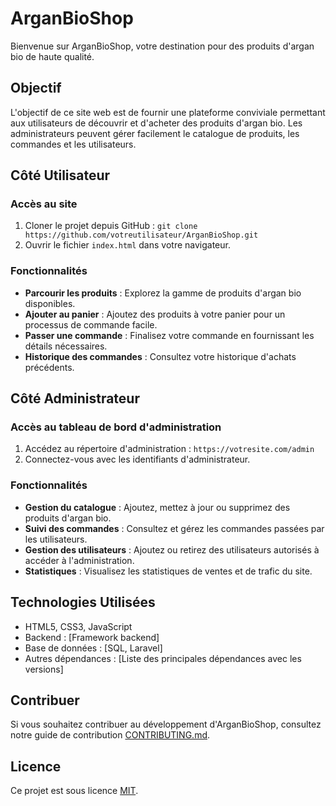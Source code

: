 # ArganBioShop

Bienvenue sur ArganBioShop, votre destination pour des produits d'argan bio de haute qualité.

## Objectif

L'objectif de ce site web est de fournir une plateforme conviviale permettant aux utilisateurs de découvrir et d'acheter des produits d'argan bio. Les administrateurs peuvent gérer facilement le catalogue de produits, les commandes et les utilisateurs.

## Côté Utilisateur

### Accès au site

1. Cloner le projet depuis GitHub : `git clone https://github.com/votreutilisateur/ArganBioShop.git`
2. Ouvrir le fichier `index.html` dans votre navigateur.

### Fonctionnalités

- **Parcourir les produits** : Explorez la gamme de produits d'argan bio disponibles.
- **Ajouter au panier** : Ajoutez des produits à votre panier pour un processus de commande facile.
- **Passer une commande** : Finalisez votre commande en fournissant les détails nécessaires.
- **Historique des commandes** : Consultez votre historique d'achats précédents.

## Côté Administrateur

### Accès au tableau de bord d'administration

1. Accédez au répertoire d'administration : `https://votresite.com/admin`
2. Connectez-vous avec les identifiants d'administrateur.

### Fonctionnalités

- **Gestion du catalogue** : Ajoutez, mettez à jour ou supprimez des produits d'argan bio.
- **Suivi des commandes** : Consultez et gérez les commandes passées par les utilisateurs.
- **Gestion des utilisateurs** : Ajoutez ou retirez des utilisateurs autorisés à accéder à l'administration.
- **Statistiques** : Visualisez les statistiques de ventes et de trafic du site.

## Technologies Utilisées

- HTML5, CSS3, JavaScript
- Backend : [Framework backend]
- Base de données : [SQL, Laravel]
- Autres dépendances : [Liste des principales dépendances avec les versions]

## Contribuer

Si vous souhaitez contribuer au développement d'ArganBioShop, consultez notre guide de contribution [CONTRIBUTING.md](CONTRIBUTING.md).

## Licence

Ce projet est sous licence [MIT](LICENSE).
